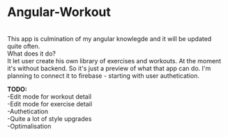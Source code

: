 # Angular-Workout
<br>
This app is culmination of my angular knowlegde and it will be updated quite often.
<br>
What does it do?
<br>
It let user create his own library of exercises and workouts.
At the moment it's without backend. So it's just a preview of what that app can do.
I'm planning to connect it to firebase - starting with user authetication.
<br>

<b>TODO:</b><br>
-Edit mode for workout detail<br>
-Edit mode for exercise detail<br>
-Authetication<br>
-Quite a lot of style upgrades<br>
-Optimalisation<br>
